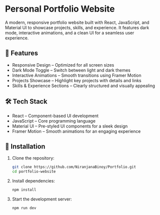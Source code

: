 # Personal Portfolio Website

A modern, responsive portfolio website built with React, JavaScript, and Material UI to showcase projects, skills, and experience. It features dark mode, interactive animations, and a clean UI for a seamless user experience.

## 🚀 Features
- Responsive Design – Optimized for all screen sizes
- Dark Mode Toggle – Switch between light and dark themes
- Interactive Animations – Smooth transitions using Framer Motion
- Projects Showcase – Highlight key projects with details and links
- Skills & Experience Sections – Clearly structured and visually appealing

## 🛠️ Tech Stack
- React – Component-based UI development
- JavaScript – Core programming language
- Material UI – Pre-styled UI components for a sleek design
- Framer Motion – Smooth animations for an engaging experience

## 📂 Installation
1. Clone the repository:
    ```bash
    git clone https://github.com/NiranjanaBinoy/Portfolio.git
    cd portfolio-website
    ```

2. Install dependencies:
    ```bash
    npm install
    ```

3. Start the development server:
    ```bash
    npm run dev 
    ```

<!-- ## 🎨 Live Demo
Check out the live version [here](https://your-portfolio-website-link.com).here (Add your hosted link). -->
